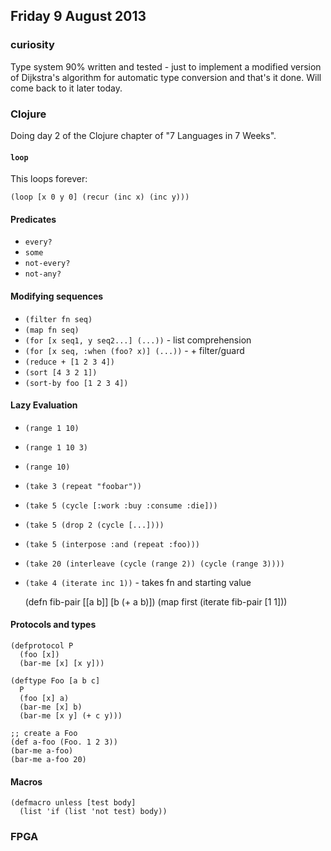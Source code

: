 ## Friday 9 August 2013

### curiosity

Type system 90% written and tested - just to implement a modified version of Dijkstra's algorithm for automatic type conversion and that's it done. Will come back to it later today.

### Clojure

Doing day 2 of the Clojure chapter of "7 Languages in 7 Weeks".

#### `loop`

This loops forever:

    (loop [x 0 y 0] (recur (inc x) (inc y)))

#### Predicates

  * `every?`
  * `some`
  * `not-every?`
  * `not-any?`

#### Modifying sequences

  * `(filter fn seq)`
  * `(map fn seq)`
  * `(for [x seq1, y seq2...] (...))` - list comprehension
  * `(for [x seq, :when (foo? x)] (...))` - + filter/guard
  * `(reduce + [1 2 3 4])`
  * `(sort [4 3 2 1])`
  * `(sort-by foo [1 2 3 4])`

#### Lazy Evaluation

  * `(range 1 10)`
  * `(range 1 10 3)`
  * `(range 10)`
  * `(take 3 (repeat "foobar"))`
  * `(take 5 (cycle [:work :buy :consume :die]))`
  * `(take 5 (drop 2 (cycle [...])))`
  * `(take 5 (interpose :and (repeat :foo)))`
  * `(take 20 (interleave (cycle (range 2)) (cycle (range 3))))`
  * `(take 4 (iterate inc 1))` - takes fn and starting value

    (defn fib-pair [[a b]] [b (+ a b)])
    (map first (iterate fib-pair [1 1]))

#### Protocols and types

    (defprotocol P
      (foo [x])
      (bar-me [x] [x y]))

    (deftype Foo [a b c]
      P
      (foo [x] a)
      (bar-me [x] b)
      (bar-me [x y] (+ c y)))
    
    ;; create a Foo
    (def a-foo (Foo. 1 2 3))
    (bar-me a-foo)
    (bar-me a-foo 20)

#### Macros

    (defmacro unless [test body]
      (list 'if (list 'not test) body))


### FPGA



